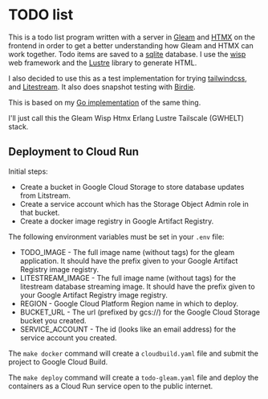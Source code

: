 # TODO list

This is a todo list program written with a server in [Gleam](https://gleam.run/)
and [HTMX](https://htmx.org/) on the
frontend in order to get a better understanding how Gleam and HTMX can work
together. Todo items are saved to a [sqlite](https://www.sqlite.org/) database.
I use the [wisp](https://gleam-wisp.github.io/wisp/) web framework and the
[Lustre](https://hexdocs.pm/lustre/index.html) library to generate HTML. 

I also decided to use this as a test implementation for trying
[tailwindcss](https://tailwindcss.com/), and [Litestream](https://litestream.io/).
It also does snapshot testing with [Birdie](https://hexdocs.pm/birdie/).

This is based on my [Go implementation](https://github.com/devries/todo) of
the same thing.

I'll just call this the Gleam Wisp Htmx Erlang Lustre Tailscale (GWHELT) stack.

## Deployment to Cloud Run

Initial steps:
- Create a bucket in Google Cloud Storage to store database updates from Litstream.
- Create a service account which has the Storage Object Admin role in that bucket.
- Create a docker image registry in Google Artifact Registry.

The following environment variables must be set in your `.env` file:
- TODO_IMAGE - The full image name (without tags)
  for the gleam application. It should have the prefix given to your Google
  Artifact Registry image registry.
- LITESTREAM_IMAGE - The full image  name (without tags) for the litestream
  database streaming image. It should have the prefix given to your Google
  Artifact Registry image registry.
- REGION - Google Cloud Platform Region name in which to deploy.
- BUCKET_URL - The url (prefixed by gcs://) for the Google Cloud Storage
  bucket you created.
- SERVICE_ACCOUNT - The id (looks like an email address) for the service
  account you created.

The `make docker` command will create a `cloudbuild.yaml` file and submit the
project to Google Cloud Build.

The `make deploy` command will create a `todo-gleam.yaml` file and deploy the
containers as a Cloud Run service open to the public internet.
